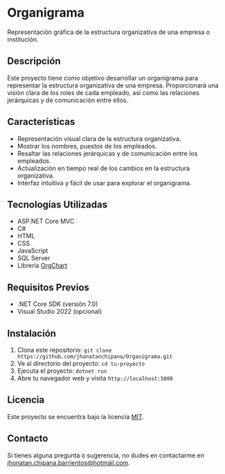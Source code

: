 # Organigrama

Representación gráfica de la estructura organizativa de una empresa o institución.

## Descripción

Este proyecto tiene como objetivo desarrollar un organigrama para representar la estructura organizativa de una empresa.
Proporcionará una visión clara de los roles de cada empleado, así como las relaciones jerárquicas y de comunicación entre ellos.

## Características

- Representación visual clara de la estructura organizativa.
- Mostrar los nombres, puestos de los empleados.
- Resaltar las relaciones jerárquicas y de comunicación entre los empleados.
- Actualización en tiempo real de los cambios en la estructura organizativa.
- Interfaz intuitiva y fácil de usar para explorar el organigrama.

## Tecnologías Utilizadas

- ASP.NET Core MVC
- C#
- HTML
- CSS
- JavaScript
- SQL Server
- Librería [OrgChart](https://github.com/dabeng/OrgChart)

## Requisitos Previos

- .NET Core SDK (versión 7.0)
- Visual Studio 2022 (opcional)

## Instalación

1. Clona este repositorio: `git clone https://github.com/jhonatanchipana/Organigrama.git`
2. Ve al directorio del proyecto: `cd tu-proyecto`
3. Ejecuta el proyecto: `dotnet run`
4. Abre tu navegador web y visita `http://localhost:5000`

## Licencia

Este proyecto se encuentra bajo la licencia [MIT](https://opensource.org/licenses/MIT).

## Contacto

Si tienes alguna pregunta o sugerencia, no dudes en contactarme en jhonatan.chipana.barrientos@hotmail.com.

